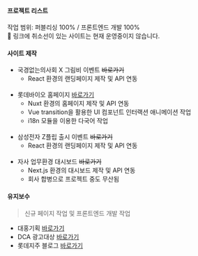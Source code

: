 #### 프로젝트 리스트
작업 범위: 퍼블리싱 100% / 프론트엔드 개발 100%<br>
🧩 링크에 취소선이 있는 사이트는 현재 운영중이지 않습니다.

<!-- 제목 <a href="링크링크" target="_blank" title="새 탭으로 열기">바로가기</a> -->

#### 사이트 제작
- 국경없는의사회 X 그림비 이벤트 <a href="#none" target="_blank" title="새 탭으로 열기" style="text-decoration: line-through;">바로가기</a>
  - React 환경의 랜딩페이지 제작 및 API 연동
<br><br>
- 롯데바이오 홈페이지 <a href="https://www.lottebiologics.com/ko/" target="_blank" title="새 탭으로 열기">바로가기</a>
  - Nuxt 환경의 홈페이지 제작 및 API 연동
  - Vue transition을 활용한 UI 컴포넌트 인터랙션 애니메이션 작업
  - i18n 모듈을 이용한 다국어 작업
<br><br>
- 삼성전자 Z플립 출시 이벤트 <a href="#none" target="_blank" title="새 탭으로 열기" style="text-decoration: line-through;">바로가기</a>
  - React 환경의 랜딩페이지 제작 및 API 연동
<br><br>
- 자사 업무환경 대시보드 <a href="#none" target="_blank" title="새 탭으로 열기" style="text-decoration: line-through;">바로가기</a>
  - Next.js 환경의 대시보드 제작 및 API 연동
  - 회사 합병으로 프로젝트 중도 무산됨

#### 유지보수
> 신규 페이지 작업 및 프론트엔드 개발 작업 
- 대홍기획 <a href="https://www.daehong.com/" target="_blank" title="새 탭으로 열기">바로가기</a>
- DCA 광고대상 <a href="https://dca.daehong.com/" target="_blank" title="새 탭으로 열기">바로가기</a>
- 롯데지주 블로그 <a href="https://blog.lotte.co.kr/tag/%EB%A1%AF%EB%8D%B0%EC%A7%80%EC%A3%BC" target="_blank" title="새 탭으로 열기">바로가기</a>